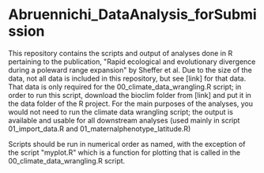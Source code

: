 # Abruennichi_DataAnalysis_forSubmission
This repository contains the scripts and output of analyses done in R pertaining to the publication, "Rapid ecological and evolutionary divergence during a poleward range expansion" by Sheffer et al. Due to the size of the data, not all data is included in this repository, but see [link] for that data. That data is only required for the 00_climate_data_wrangling.R script; in order to run this script, download the bioclim folder from [link] and put it in the data folder of the R project. For the main purposes of the analyses, you would not need to run the climate data wrangling script; the output is available and usable for all downstream analyses (used mainly in script 01_import_data.R and 01_maternalphenotype_latitude.R)

Scripts should be run in numerical order as named, with the exception of the script "myplot.R" which is a function for plotting that is called in the 00_climate_data_wrangling.R script. 
